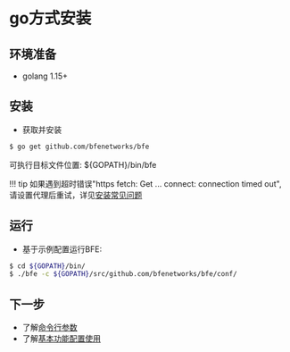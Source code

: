 # go方式安装

## 环境准备
* golang 1.15+

## 安装 
- 获取并安装

```bash
$ go get github.com/bfenetworks/bfe
```

可执行目标文件位置: ${GOPATH}/bin/bfe

!!! tip
    如果遇到超时错误"https fetch: Get ... connect: connection timed out", 请设置代理后重试，详见[安装常见问题](../faq/installation.md)


## 运行
- 基于示例配置运行BFE:

```bash
$ cd ${GOPATH}/bin/ 
$ ./bfe -c ${GOPATH}/src/github.com/bfenetworks/bfe/conf/
```

## 下一步
* 了解[命令行参数](../operation/command.md)
* 了解[基本功能配置使用](../example/guide.md)
                                           
